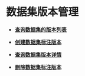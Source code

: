 # 数据集版本管理<a name="dataset_version_management"></a>

 

-   **[查询数据集的版本列表](查询数据集的版本列表.md)**  

-   **[创建数据集标注版本](创建数据集标注版本.md)**  

-   **[查询数据集版本详情](查询数据集版本详情.md)**  

-   **[删除数据集标注版本](删除数据集标注版本.md)**  


